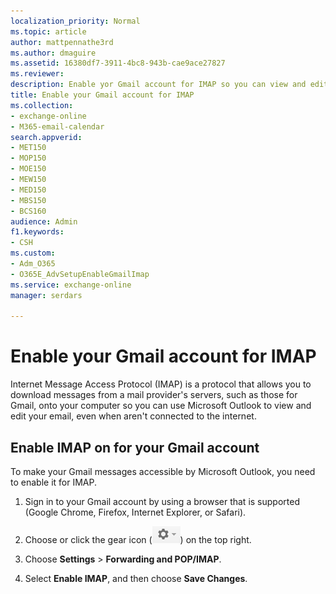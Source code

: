 ```yaml
---
localization_priority: Normal
ms.topic: article
author: mattpennathe3rd
ms.author: dmaguire
ms.assetid: 16380df7-3911-4bc8-943b-cae9ace27827
ms.reviewer: 
description: Enable yor Gmail account for IMAP so you can view and edit your mail in Microsoft Outlook app.
title: Enable your Gmail account for IMAP
ms.collection: 
- exchange-online
- M365-email-calendar
search.appverid:
- MET150
- MOP150
- MOE150
- MEW150
- MED150
- MBS150
- BCS160
audience: Admin
f1.keywords:
- CSH
ms.custom: 
- Adm_O365
- O365E_AdvSetupEnableGmailImap
ms.service: exchange-online
manager: serdars

---
```


# Enable your Gmail account for IMAP

 Internet Message Access Protocol (IMAP) is a protocol that allows you to download messages from a mail provider's servers, such as those for Gmail, onto your computer so you can use Microsoft Outlook to view and edit your email, even when aren't connected to the internet.

## Enable IMAP on for your Gmail account

To make your Gmail messages accessible by Microsoft Outlook, you need to enable it for IMAP.

1. Sign in to your Gmail account by using a browser that is supported (Google Chrome, Firefox, Internet Explorer, or Safari).

2. Choose or click the gear icon (![Choose the Gmail gear icon.](media/29b4916c-46b0-494f-9be5-74219cae9806.PNG)) on the top right.

3. Choose **Settings** \> **Forwarding and POP/IMAP**.

4. Select **Enable IMAP**, and then choose **Save Changes**.
